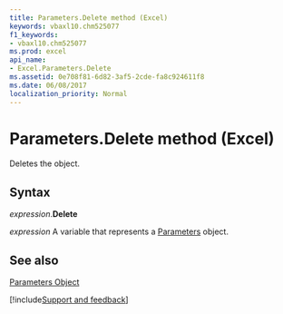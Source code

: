 ```yaml
---
title: Parameters.Delete method (Excel)
keywords: vbaxl10.chm525077
f1_keywords:
- vbaxl10.chm525077
ms.prod: excel
api_name:
- Excel.Parameters.Delete
ms.assetid: 0e708f81-6d82-3af5-2cde-fa8c924611f8
ms.date: 06/08/2017
localization_priority: Normal
---
```



# Parameters.Delete method (Excel)

Deletes the object.


## Syntax

_expression_.**Delete**

_expression_ A variable that represents a [Parameters](Excel.Parameters.md) object.


## See also


[Parameters Object](Excel.Parameters.md)

[!include[Support and feedback](~/includes/feedback-boilerplate.md)]